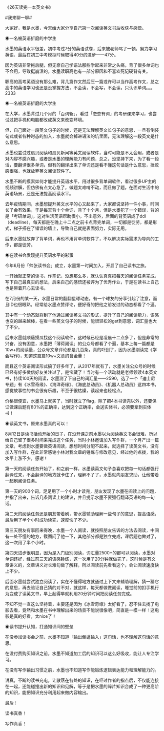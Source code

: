 
《26天读完一本英文书》

#我来聊一聊# 

大家好，我是水墨，今天给大家分享自己第一次阅读英文书后收获与感悟。


◉一名被英语折磨的中学生

水墨的英语水平很差，初中考过7分的英语试卷，后来被老师骂了一顿，努力学习英语，最后在初三中考模拟时候取得40分的进步——47分。

因为英语非常拖后腿，但无奈自己学语法那些学起来非常之头痛，背了很多单词也不会用，导致挺崩溃的，水墨读职高也有一部分原因和不喜欢死记硬背有关。

职高的高考英语没有那么难，背几篇作文然后压一篇或许可以当作高考作文，总之高中的英语学习也还是没掌握方法，不会读，不会写，不会读，只认识单词。。。2333


◉一名被英语折磨的大学生

在大学，水墨背过几个月的「百词斩」，看过「恋恋有词」的考研课来学习，也尝试过把手机和电脑都改成英文来改变环境。

但，自己面对一段英文句子的时候，还是无法理解英文长句子的意思，一旦有倒装句式或者各种时态的加入，水墨就会掉进语法的坑里面，无法理解这一段英文是什么意思。

水墨也尝试过扇贝阅读和扇贝新闻等英文阅读软件，当时可能是不太会用，或者是对内容不感兴趣，或者是水墨的理解能力有问题，总之，没坚持下来，为了看一段话，要翻译很多单词，但有的翻译出来了单词还是看不懂这句话是什么意思，挫败感很强，也就放弃英文阅读软件了。

水墨不断的摸索如何才能提升英语水平，用过很多背单词软件，看过很多UP主的视频讲解，但仿佛有点太心急了，做题太难啃不动，而且做了题，在面对生活中的英语场景，还是无法提高阅读水平。

去年疫情期间，水墨想提升英文水平的心又起来了，大家都说坚持一件小事，时间长了会有效果，于是每天背十个单词，背了十个月，但是水墨犯了一个错误，背的是「考研单词」，这对生活英语帮助很小，不出意外，后面的背英语成了ddl（deadline），每天都是在晚上十二点之前卡点背完单词，一切都是徒劳，都是形式，梯子搭在了错误的墙上，导致自己就是表面努力，实际无用。

后来水墨就放弃了背单词，再也不用背单词软件了，不以解决实际需求为导向的工作，都是徒劳。



◉在读书会发现提升英语水平的彩蛋

今年6月份「帅张读书会」成立，水墨第一时间加入，开启了自己读书之旅。

一开始就正常的读书，作笔记，没想那么多，就认认真真把每天的阅读任务完成，写下自己最真实的想法，后来自己的感悟还被评为了优秀作业，于是在读书上自己也是带着开心去读书。

在7月份的某一天，水墨日常的翻翻星球动态，有一个球友的分享引起了注意，而且ID也很眼熟，经常给水墨点赞评论，便好奇的把他之前发过的动态都看了个遍。


其中有一个动态就将到了他通过阅读英文书的形式，提升了自己的阅读能力，语感也变的越来越棒，在看一些英文句子的时候，能很轻松的get到意思，词汇量也大了不少。


后来水墨就顺藤摸瓜找这个阅读软件，这时候已经是凌晨十二点多了，但是非常的兴奋，没有困意，水墨把「薄荷阅读」的公众号都看了个遍，基本上每一篇都是10w+的阅读量，公众号文章评论都是几百条，真的吓到了，因为水墨刚读完《学会写作》，知道这篇篇10w+文章的含金量！


而且这个英语阅读形式搞了好多年了，从2017年就有了，水墨关注公众号的时候已经有好多微信好友关注过了，是宝藏了！当时有一个活动就是老师领读4本英文书，持续100天的阅读，水墨测了下自己的词汇量——2590，选了一个「迪士尼专题」有《冰雪奇缘》、《海洋奇缘》、《海底总动员》、《机器人总动员》这四本书，感觉故事性的书会很有乐趣，不至于很枯燥，读起来也轻松点。


价格很便宜，水墨马上就买了，当时就立了flag，除了把4本书读完以外，还要保证做课后题有80%的正确率，达到这个正确率，会送实体书，必须要拿到实体书！



◉读英文书，原来水墨真的可以！


8月12日是读书活动开始的日子，在没开课之前水墨以为阅读英文书会很难，所以给自己留了很多时间来完成这个任务，当时小林邀请加入写作群，一个月产出一篇文章，考虑到水墨要做英语阅读，想想时间分配不起来，就选择了读英文书，没有加入写作群，在此非常感谢小林对我文章的锤炼与修改意见，经过他的点拨，我的水平上涨不少，感谢！


第一天的阅读任务开始了，和之前一样，水墨读英文句子总喜欢把每一句话都强行翻译过来，不会翻译的地方就卡住了，理解不了了，水墨就向朋友求助，让他带着一起刷阅读任务。


第一天的900个词，足足用了一个小时才读完，朋友发现了水墨在阅读上的问题，并指了出来，告诉几条阅读上的建议，并且提示水墨不要强行翻译英语的每一句话。


第二天的阅读任务还是朋友带着刷，带水墨辅助理解一些句子的意思，提高语感，最后用了半个小时成功读完，速度快了不少。


第三天朋友有事回来得晚，水墨一个人阅读，就按照朋友告诉的方法去阅读，中间有一处不懂的地方，截图问了他一下，其他部分都是独立完成，课后题也做对了，这一次用了半个小时。


第四天进步很明显，因为是入门级别阅读，词汇量2500+的都可以阅读，水墨对单词还好，经过前三天的语感锤炼，这一次用了20分钟就做完了，这时候是有文章讲义的，文章讲义对长难句做了解释，所以阅读前先看看这个，会让阅读速度快上不少。


后面水墨就尝试独立阅读了，实在不懂得地方就通过上下文来辅助理解，猜一猜它的意思，再去验证自己猜的对不对，就这样，每天都做做阅读，睡觉前的扣手机行为变成了读英文书，早上起得早就利用20分钟时间把阅读任务完成。


不知不觉一直这么坚持着，主要还是因为《冰雪奇缘》太好看了，忍不住去找了电影去看，竟然和水墨在书中理解出来的场景不能说很像吧，简直是一模一样！这电影是真的好看，太nice了！


◉读书提升认知，打通知识间的壁垒

在没参加读书会之前，水墨不知道「输出倒逼输入」这句话，也不理解这句话的意思。

在没付费购买知识之前，水墨不知道加工后的知识可以这么好吸收，能让人专注学习。

在没有写作输出习惯之前，水墨也不知道写作能锻炼逻辑表达能力和理解能力的。

讲真，不断的读书充电，让散落在各处的知识，在经过作者的指点后，不仅能连接在一起，还能碰撞出新的知识和见解，等于是把水墨的碎片知识合成了一种更高阶的知识，能把知识充分利用起来做内容输出。


最后！

读书真香！

写作真香！










